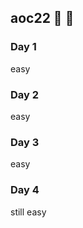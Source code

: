## aoc22 :christmas_tree: :santa:

### Day 1

easy

### Day 2

easy

### Day 3

easy

### Day 4

still easy